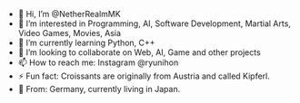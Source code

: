 - 👋 Hi, I’m @NetherRealmMK
- 👀 I’m interested in Programming, AI, Software Development, Martial Arts, Video Games, Movies, Asia
- 🌱 I’m currently learning Python, C++
- 💞️ I’m looking to collaborate on Web, AI, Game and other projects
- 📫 How to reach me: Instagram @ryunihon
- ⚡ Fun fact: Croissants are originally from Austria and called Kipferl. 
- 📍 From: Germany, currently living in Japan.
